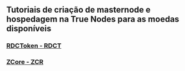 ## Tutoriais de criação de masternode e hospedagem na True Nodes para as moedas disponíveis

### [RDCToken - RDCT](RDCT-RDCToken.md)
### [ZCore - ZCR](ZCR-ZCore.md)
